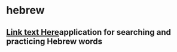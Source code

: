 # hebrew

## [Link text Here](https://arthurnaida.github.io/hebrew)application for searching and practicing Hebrew words
